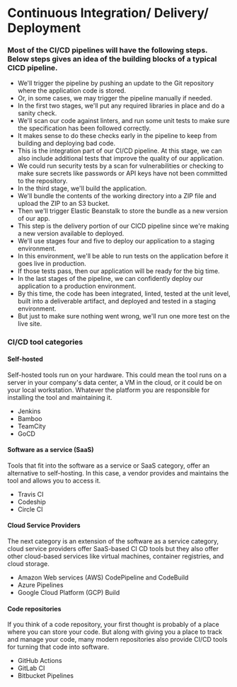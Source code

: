 # Continuous Integration/ Delivery/ Deployment

### Most of the CI/CD pipelines will have the following steps. Below steps gives an idea of the building blocks of a typical CICD pipeline.
- We'll trigger the pipeline by pushing an update to the Git repository where the application code is stored. 
- Or, in some cases, we may trigger the pipeline manually if needed. 
- In the first two stages, we'll put any required libraries in place and do a sanity check. 
- We'll scan our code against linters, and run some unit tests to make sure the specification has been followed correctly.
- It makes sense to do these checks early in the pipeline to keep from building and deploying bad code.
- This is the integration part of our CI/CD pipeline. At this stage, we can also include additional tests that improve the quality of our application. 
- We could run security tests by a scan for vulnerabilities or checking to make sure secrets like passwords or API keys have not been committed to the repository.
- In the third stage, we'll build the application.
- We'll bundle the contents of the working directory into a ZIP file and upload the ZIP to an S3 bucket.
- Then we'll trigger Elastic Beanstalk to store the bundle as a new version of our app.
- This step is the delivery portion of our CICD pipeline since we're making a new version available to deployed.
- We'll use stages four and five to deploy our application to a staging environment.
- In this environment, we'll be able to run tests on the application before it goes live in production.
- If those tests pass, then our application will be ready for the big time.
- In the last stages of the pipeline, we can confidently deploy our application to a production environment.
- By this time, the code has been integrated, linted, tested at the unit level, built into a deliverable artifact, and deployed and tested in a staging environment. 
- But just to make sure nothing went wrong, we'll run one more test on the live site. 

### CI/CD tool categories
#### Self-hosted
Self-hosted tools run on your hardware. This could mean the tool runs on a server in your company's data center, a VM in the cloud, or it could be on your local workstation. Whatever the platform you are responsible for installing the tool and maintaining it.
  - Jenkins
  - Bamboo
  - TeamCity
  - GoCD
#### Software as a service (SaaS)
Tools that fit into the software as a service or SaaS category, offer an alternative to self-hosting. In this case, a vendor provides and maintains the tool and allows you to access it.
  - Travis CI
  - Codeship
  - Circle CI
#### Cloud Service Providers
The next category is an extension of the software as a service category, cloud service providers offer SaaS-based CI CD tools but they also offer other cloud-based services like virtual machines, container registries, and cloud storage.
  - Amazon Web services (AWS) CodePipeline and CodeBuild
  - Azure Pipelines
  - Google Cloud Platform (GCP) Build
#### Code repositories
If you think of a code repository, your first thought is probably of a place where you can store your code. But along with giving you a place to track and manage your code, many modern repositories also provide CI/CD tools for turning that code into software.
  - GitHub Actions
  - GitLab CI
  - Bitbucket Pipelines

